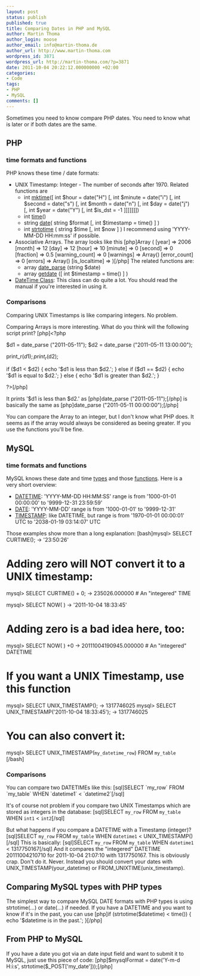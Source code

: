 ```yaml
---
layout: post
status: publish
published: true
title: Comparing Dates in PHP and MySQL
author: Martin Thoma
author_login: moose
author_email: info@martin-thoma.de
author_url: http://www.martin-thoma.com
wordpress_id: 3871
wordpress_url: http://martin-thoma.com/?p=3871
date: 2011-10-04 20:22:12.000000000 +02:00
categories:
- Code
tags:
- PHP
- MySQL
comments: []
---
```

Sometimes you need to know compare PHP dates. You need to know what is later or if both dates are the same.

<h2>PHP</h2>
<h3>time formats and functions</h3>
PHP knows these time / date formats:
<ul>
  <li>UNIX Timestamp: Integer - The number of seconds after 1970. Related functions are 
    <ul>
       <li>int <a href="http://www.php.net/manual/en/function.mktime.php">mktime</a>([ int $hour = date("H") [, int $minute = date("i") [, int $second = date("s") [, int $month = date("n") [, int $day = date("j") [, int $year = date("Y") [, int $is_dst = -1 ]]]]]]])</li>
       <li>int <a href="http://www.php.net/manual/en/function.time.php">time</a>()</li>
       <li>string <a href="http://www.php.net/manual/en/function.date.php">date</a>( string $format [, int $timestamp = time() ] )</li>
       <li>int <a href="http://www.php.net/manual/en/function.strtotime.php">strtotime</a> ( string $time [, int $now ] )
I recommend using 'YYYY-MM-DD HH:mm:ss' if possible.</li>
    </ul>
  </li>
  <li>Associative Arrays. The array looks like this [php]Array
(
    [year] => 2006
    [month] => 12
    [day] => 12
    [hour] => 10
    [minute] => 0
    [second] => 0
    [fraction] => 0.5
    [warning_count] => 0
    [warnings] => Array()
    [error_count] => 0
    [errors] => Array()
    [is_localtime] => 
)[/php]
The related functions are:
    <ul>
        <li>array <a href="http://www.php.net/manual/en/function.date-parse.php">date_parse</a> (string $date)</li>
        <li>array <a href="http://php.net/manual/en/function.getdate.php">getdate</a> ([ int $timestamp = time() ] )</li>
    </ul>
  </li>
  <li><a href="http://php.net/manual/en/class.datetime.php">DateTime Class</a>: This class can do quite a lot. You should read the manual if you're interested in using it.</li>
</ul>

<h3>Comparisons</h3>
Comparing UNIX Timestamps is like comparing integers. No problem. 

Comparing Arrays is more interesting. What do you think will the following script print?
[php]<?php

$d1 = date_parse ("2011-05-11");
$d2 = date_parse ("2011-05-11 13:00:00");

print_r($d1);
print_r($d2);

if ($d1 < $d2) {
    echo '$d1 is less than $d2.';
} else if ($d1 == $d2) {
    echo '$d1 is equal to $d2.';
} else {
    echo '$d1 is greater than $d2.';
}

?>[/php]

It prints '$d1 is less than $d2.' as 
[php]date_parse ("2011-05-11");[/php] is basically the same as 
[php]date_parse ("2011-05-11 00:00:00");[/php]

You can compare the Array to an integer, but I don't know what PHP does. It seems as if the array would always be considered as beeing greater. If you use the functions you'll be fine.

<h2>MySQL</h2>
<h3>time formats and functions</h3>
MySQL knows these date and time <a href="http://dev.mysql.com/doc/refman/5.5/en/date-and-time-types.html">types</a> and those <a href="http://dev.mysql.com/doc/refman/5.5/en/date-and-time-functions.html">functions</a>. Here is a very short overview:
<ul>
    <li><a href="http://dev.mysql.com/doc/refman/5.5/en/datetime.html">DATETIME</a>: 'YYYY-MM-DD HH:MM:SS'
range is from '1000-01-01 00:00:00' to '9999-12-31 23:59:59'</li>
    <li><a href="http://dev.mysql.com/doc/refman/5.5/en/datetime.html">DATE</a>: 'YYYY-MM-DD'
range is from '1000-01-01' to '9999-12-31'</li>
    <li><a href="http://dev.mysql.com/doc/refman/5.5/en/datetime.html">TIMESTAMP</a>: like DATETIME, but
range is from '1970-01-01 00:00:01' UTC to '2038-01-19 03:14:07' UTC</li>
</ul>

Those examples show more than a long explanation:
[bash]mysql> SELECT CURTIME();
        -> '23:50:26'
# Adding zero will NOT convert it to a UNIX timestamp:
mysql> SELECT CURTIME() + 0;
        -> 235026.000000 # An "integered" TIME

mysql> SELECT NOW( )
        -> '2011-10-04 18:33:45'
# Adding zero is a bad idea here, too:
mysql> SELECT NOW( ) +0
        -> 20111004190945.000000 # An "integered" DATETIME
# If you want a UNIX Timestamp, use this function
mysql> SELECT UNIX_TIMESTAMP();
        -> 1317746025
mysql> SELECT UNIX_TIMESTAMP('2011-10-04 18:33:45');
        -> 1317746025
# You can also convert it:
mysql> SELECT UNIX_TIMESTAMP(`my_datetime_row`) FROM `my_table`
[/bash]

<h3>Comparisons</h3>
You can compare two DATETIMEs like this:
[sql]SELECT `my_row` FROM `my_table` WHEN `datetime1` < `datetime2`[/sql]

It's of course not problem if you compare two UNIX Timestamps which are stored as integers in the database:
[sql]SELECT `my_row` FROM `my_table` WHEN `int1` < `int2`[/sql]

But what happens if you compare a DATETIME with a Timestamp (integer)?
[sql]SELECT `my_row` FROM `my_table` WHEN `datetime1` < UNIX_TIMESTAMP()[/sql]
This is basically:
[sql]SELECT `my_row` FROM `my_table` WHEN `datetime1` < 1317750167[/sql]
And it compares the "integered" DATETIME 20111004210710 for 2011-10-04 21:07:10 with 1317750167. This is obviously crap. Don't do it. Never.
Instead you should convert your dates with UNIX_TIMESTAMP(your_datetime) or  FROM_UNIXTIME(unix_timestamp).

<h2>Comparing MySQL types with PHP types</h2>
The simplest way to compare MySQL DATE formats with PHP types is using strtotime(...) or date(...) if needed. If you have a DATETIME and you want to know if it's in the past, you can use
[php]if (strtotime($datetime) < time()) {
   echo '$datetime is in the past.';
}[/php]

<h2>From PHP to MySQL</h2>
If you have a date you got via an date input field and want to submit it to MySQL, just use this piece of code:
[php]$mysqlFormat = date('Y-m-d H:i:s', strtotime($_POST['my_date']));[/php]
